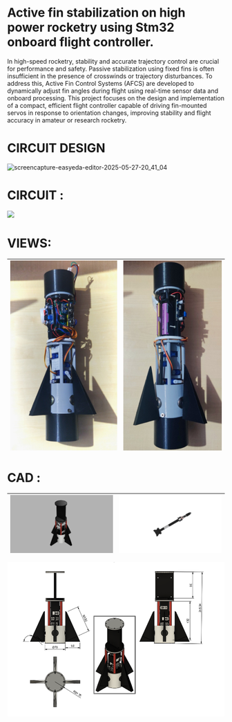 # Active fin stabilization on high power rocketry using Stm32 onboard flight controller.
In high-speed rocketry, stability and accurate trajectory control are crucial for performance and safety. Passive stabilization using fixed fins is often insufficient in the presence of crosswinds or trajectory disturbances. To address this, Active Fin Control Systems (AFCS) are developed to dynamically adjust fin angles during flight using real-time sensor data and onboard processing. This project focuses on the design and implementation of a compact, efficient flight controller capable of driving fin-mounted servos in response to orientation changes, improving stability and flight accuracy in amateur or research rocketry.

# CIRCUIT DESIGN
![screencapture-easyeda-editor-2025-05-27-20_41_04](https://github.com/user-attachments/assets/1f7bda50-4b95-4a84-987c-6ac54aa292df)

# CIRCUIT :
<img src= "IMAGES/IMG_20250222_185927.jpg" width=50% >

# VIEWS:

| <img src= "IMAGES/IMG_20250524_201250 (1).jpg" > | <img src="IMAGES/IMG_20250524_200005 (1).jpg" > |
| --------------------------- | --------------------------- |



# CAD :

| <img src= "IMAGES/combinbed v14.png" > | <img src="IMAGES/combinbed v16.png" > |
| --------------------------- | --------------------------- |

<img src="IMAGES/Screenshot 2025-05-09 195816.png" >




 



